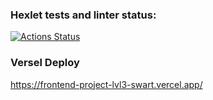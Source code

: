 ### Hexlet tests and linter status:
[![Actions Status](https://github.com/maddclif24/frontend-project-lvl3/workflows/hexlet-check/badge.svg)](https://github.com/maddclif24/frontend-project-lvl3/actions)


### Versel Deploy
https://frontend-project-lvl3-swart.vercel.app/